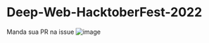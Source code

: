# Deep-Web-HacktoberFest-2022
Manda sua PR na issue
![image](https://user-images.githubusercontent.com/56745829/194432931-e9d06d54-c97a-45f7-bc5a-1f804859a145.png)
